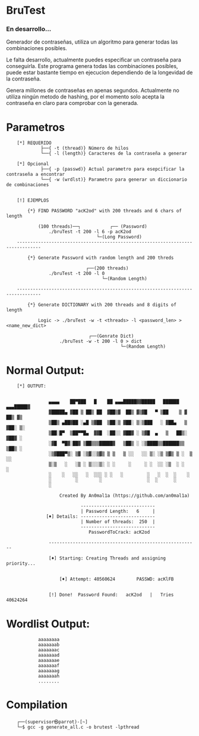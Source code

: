 # BruTest

### En desarrollo...
Generador de contraseñas, utiliza un algoritmo para generar todas las combinaciones posibles.

Le falta desarrollo, actualmente puedes especificar un contraseña para conseguirla. Este programa genera todas las combinaciones
posibles, puede estar bastante tiempo en ejecucion dependiendo de la longevidad de la contraseña.

Genera millones de contraseñas en apenas segundos.
Actualmente no utiliza ningún metodo de hashing, por el momento solo acepta la contraseña en claro para comprobar con la generada.


# Parametros

        [*] REQUERIDO
                 ├──{ -t (thread)} Número de hilos
                 └──{ -l (length)} Caracteres de la contraseña a generar

        [*] Opcional
                 ├──{ -p (passwd)} Actual parametro para esepcificar la contraseña a encontrar
                 └──{ -w (wrdlst)} Parametro para generar un diccionario de combinaciones        


        [!] EJEMPLOS

            {*} FIND PASSWORD "acK2od" with 200 threads and 6 chars of length

                (100 threads)──┐           ┌── (Password)
                    ./bruTest -t 200 -l 6 -p acK2od 
                                      └─(Long Password)   
        -------------------------------------------------------------------------------

            {*} Generate Password with random length and 200 threds

                                  ┌──(200 threads)                                                              
                    ./bruTest -t 200 -l 0
                                        └─(Random Length)   

        -------------------------------------------------------------------------------        

            {*} Generate DICTIONARY with 200 threads and 8 digits of length

                Logic -> ./bruTest -w -t <threads> -l <password_len> > <name_new_dict>

                                   ┌──(Genrate Dict)                                                              
                        ./bruTest -w -t 200 -l 0 > dict
                                               └─(Random Length)   



# Normal Output:

        [*] OUTPUT:

    
                    ▄▄▄▄    ██▀███   █    ██ ▄▄▄█████▓▓█████   ██████ ▄▄▄█████▓
                    ▓█████▄ ▓██ ▒ ██▒ ██  ▓██▒▓  ██▒ ▓▒▓█   ▀ ▒██    ▒ ▓  ██▒ ▓▒
                    ▒██▒ ▄██▓██ ░▄█ ▒▓██  ▒██░▒ ▓██░ ▒░▒███   ░ ▓██▄   ▒ ▓██░ ▒░
                    ▒██░█▀  ▒██▀▀█▄  ▓▓█  ░██░░ ▓██▓ ░ ▒▓█  ▄   ▒   ██▒░ ▓██▓ ░ 
                    ░▓█  ▀█▓░██▓ ▒██▒▒▒█████▓   ▒██▒ ░ ░▒████▒▒██████▒▒  ▒██▒ ░
                    ░▒▓███▀▒░ ▒▓ ░▒▓░░▒▓▒ ▒ ▒   ▒ ░░   ░░ ▒░ ░▒ ▒▓▒ ▒ ░  ▒ ░░   
                    ▒░▒   ░   ░▒ ░ ▒░░░▒░ ░ ░     ░     ░ ░  ░░ ░▒  ░ ░    ░     
                    ░    ░   ░░   ░  ░░░ ░ ░   ░         ░   ░  ░  ░    ░      
                    ░         ░        ░                 ░  ░      ░           
                    ░                                                     
            
                        Created By An0mal1a (https://github.com/an0mal1a)
            
                                ----------------------------
                                | Password Length:   6     |
                   [♦] Details: ----------------------------
                                | Number of threads:  250  |  
                                ----------------------------
                                   PasswordToCrack: acK2od 
                
                    --------------------------------------------------------
                
                    [♦] Starting: Creating Threads and assigning priority...

                
                        [♦] Attempt: 40560624        PASSWD: acKlFB
                

                    [!] Done!  Password Found:   acK2od   |   Tries 40624264 


# Wordlist Output:

                aaaaaaaa
                aaaaaaab
                aaaaaaac
                aaaaaaad
                aaaaaaae
                aaaaaaaf
                aaaaaaag
                aaaaaaah
                ........




# Compilation

        ┌──(supervisor㉿parrot)-[~]
        └─$ gcc -g generate_all.c -o brutest -lpthread



                 
        